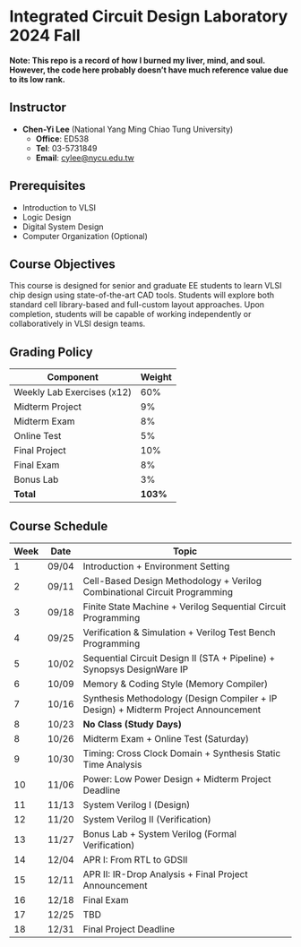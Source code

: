 # Integrated Circuit Design Laboratory 2024 Fall

**Note: 
This repo is a record of how I burned my liver, mind, and soul. 
However, the code here probably doesn’t have much reference value due to its low rank.**

## Instructor

- **Chen-Yi Lee** (National Yang Ming Chiao Tung University)  
  - **Office**: ED538  
  - **Tel**: 03-5731849  
  - **Email**: [cylee@nycu.edu.tw](mailto:cylee@nycu.edu.tw)  

## Prerequisites

- Introduction to VLSI  
- Logic Design  
- Digital System Design  
- Computer Organization (Optional)  

## Course Objectives

This course is designed for senior and graduate EE students to learn VLSI chip design using state-of-the-art CAD tools. Students will explore both standard cell library-based and full-custom layout approaches. Upon completion, students will be capable of working independently or collaboratively in VLSI design teams.

## Grading Policy

| Component | Weight |
|-----------|--------|
| Weekly Lab Exercises (x12) | 60% |
| Midterm Project | 9% |
| Midterm Exam | 8% |
| Online Test | 5% |
| Final Project | 10% |
| Final Exam | 8% |
| Bonus Lab | 3% |
| **Total** | **103%** |

## Course Schedule

| Week | Date | Topic |
|------|------|-------|
| 1 | 09/04 | Introduction + Environment Setting | 
| 2 | 09/11 | Cell-Based Design Methodology + Verilog Combinational Circuit Programming | 
| 3 | 09/18 | Finite State Machine + Verilog Sequential Circuit Programming | 
| 4 | 09/25 | Verification & Simulation + Verilog Test Bench Programming |
| 5 | 10/02 | Sequential Circuit Design II (STA + Pipeline) + Synopsys DesignWare IP | 
| 6 | 10/09 | Memory & Coding Style (Memory Compiler) | 
| 7 | 10/16 | Synthesis Methodology (Design Compiler + IP Design) + Midterm Project Announcement | 
| 8 | 10/23 | **No Class (Study Days)** | 
| 8 | 10/26 | Midterm Exam + Online Test (Saturday) |
| 9 | 10/30 | Timing: Cross Clock Domain + Synthesis Static Time Analysis | 
| 10 | 11/06 | Power: Low Power Design + Midterm Project Deadline |
| 11 | 11/13 | System Verilog I (Design) | 
| 12 | 11/20 | System Verilog II (Verification) | 
| 13 | 11/27 | Bonus Lab + System Verilog (Formal Verification) | 
| 14 | 12/04 | APR I: From RTL to GDSII | 
| 15 | 12/11 | APR II: IR-Drop Analysis + Final Project Announcement | 
| 16 | 12/18 | Final Exam | 
| 17 | 12/25 | TBD | 
| 18 | 12/31 | Final Project Deadline | 蔡睿煌 |


